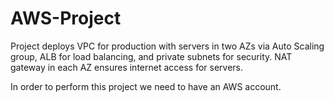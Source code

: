 # AWS-Project
Project deploys VPC for production with servers in two AZs via Auto Scaling group, ALB for load balancing, and private subnets for security. NAT gateway in each AZ ensures internet access for servers.

In order to perform this project we need to have an AWS account.
